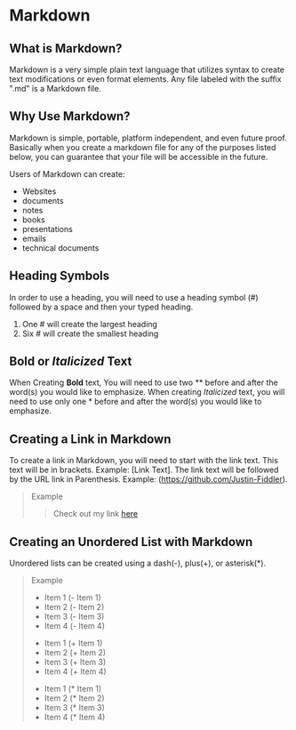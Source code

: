 # Markdown

## What is Markdown?

Markdown is a very simple plain text language that utilizes syntax to create text modifications or even format elements.
Any file labeled with the suffix ".md" is a Markdown file. 

## Why Use Markdown?

Markdown is simple, portable, platform independent, and even future proof. Basically when you create a markdown file for
any of the purposes listed below, you can guarantee that your file will be accessible in the future. 

Users of Markdown can create:
- Websites
- documents
- notes
- books
- presentations
- emails
- technical documents

## Heading Symbols

In order to use a heading, you will need to use a heading symbol (#) followed by a space and then your typed heading. 
1. One # will create the largest heading
2. Six # will create the smallest heading

## **Bold** or *Italicized* Text

When Creating **Bold** text, You will need to use two ** before and after the word(s) you would like to emphasize. 
When creating *Italicized* text, you will need to use only one * before and after the word(s) you would like to emphasize.

## Creating a Link in Markdown

To create a link in Markdown, you will need to start with the link text. This text will be in brackets. Example: [Link Text].
The link text will be followed by the URL link in Parenthesis. Example: (https://github.com/Justin-Fiddler).

> Example
> > Check out my link [here](https://github.com/Justin-Fiddler)

## Creating an Unordered List with Markdown

Unordered lists can be created using a dash(-), plus(+), or asterisk(*).

> Example
>
> - Item 1 (- Item 1)
> - Item 2 (- Item 2)
> - Item 3 (- Item 3)
> - Item 4 (- Item 4)
>
> + Item 1 (+ Item 1)
> + Item 2 (+ Item 2)
> + Item 3 (+ Item 3)
> + Item 4 (+ Item 4)
>
> * Item 1 (* Item 1)
> * Item 2 (* Item 2)
> * Item 3 (* Item 3)
> * Item 4 (* Item 4)




 

